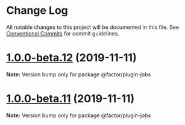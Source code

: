 # Change Log

All notable changes to this project will be documented in this file.
See [Conventional Commits](https://conventionalcommits.org) for commit guidelines.

# [1.0.0-beta.12](https://github.com/fiction-com/factor/compare/v1.0.0-beta.9...v1.0.0-beta.12) (2019-11-11)

**Note:** Version bump only for package @factor/plugin-jobs





# [1.0.0-beta.11](https://github.com/fiction-com/factor/compare/v1.0.0-beta.9...v1.0.0-beta.11) (2019-11-11)

**Note:** Version bump only for package @factor/plugin-jobs
